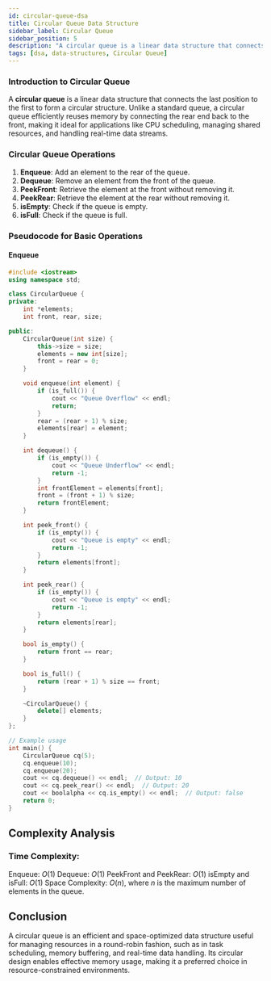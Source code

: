 ```yaml
---
id: circular-queue-dsa
title: Circular Queue Data Structure
sidebar_label: Circular Queue
sidebar_position: 5
description: "A circular queue is a linear data structure that connects the rear and front ends to form a circular structure. This makes it efficient for resource management and suitable for scenarios where data needs to be processed in a round-robin fashion."
tags: [dsa, data-structures, Circular Queue]
---
```


### Introduction to Circular Queue

A **circular queue** is a linear data structure that connects the last position to the first to form a circular structure. Unlike a standard queue, a circular queue efficiently reuses memory by connecting the rear end back to the front, making it ideal for applications like CPU scheduling, managing shared resources, and handling real-time data streams.


### Circular Queue Operations

1. **Enqueue**: Add an element to the rear of the queue.
2. **Dequeue**: Remove an element from the front of the queue.
3. **PeekFront**: Retrieve the element at the front without removing it.
4. **PeekRear**: Retrieve the element at the rear without removing it.
5. **isEmpty**: Check if the queue is empty.
6. **isFull**: Check if the queue is full.

### Pseudocode for Basic Operations

#### Enqueue

```cpp
#include <iostream>
using namespace std;

class CircularQueue {
private:
    int *elements;
    int front, rear, size;

public:
    CircularQueue(int size) {
        this->size = size;
        elements = new int[size];
        front = rear = 0;
    }

    void enqueue(int element) {
        if (is_full()) {
            cout << "Queue Overflow" << endl;
            return;
        }
        rear = (rear + 1) % size;
        elements[rear] = element;
    }

    int dequeue() {
        if (is_empty()) {
            cout << "Queue Underflow" << endl;
            return -1;
        }
        int frontElement = elements[front];
        front = (front + 1) % size;
        return frontElement;
    }

    int peek_front() {
        if (is_empty()) {
            cout << "Queue is empty" << endl;
            return -1;
        }
        return elements[front];
    }

    int peek_rear() {
        if (is_empty()) {
            cout << "Queue is empty" << endl;
            return -1;
        }
        return elements[rear];
    }

    bool is_empty() {
        return front == rear;
    }

    bool is_full() {
        return (rear + 1) % size == front;
    }

    ~CircularQueue() {
        delete[] elements;
    }
};

// Example usage
int main() {
    CircularQueue cq(5);
    cq.enqueue(10);
    cq.enqueue(20);
    cout << cq.dequeue() << endl;  // Output: 10
    cout << cq.peek_rear() << endl;  // Output: 20
    cout << boolalpha << cq.is_empty() << endl;  // Output: false
    return 0;
}
```

## Complexity Analysis
### Time Complexity:
Enqueue: $O(1)$
Dequeue: $O(1)$
PeekFront and PeekRear: $O(1)$
isEmpty and isFull: $O(1)$
Space Complexity: $O(n)$, where $n$ is the maximum number of elements in the queue.

## Conclusion
A circular queue is an efficient and space-optimized data structure useful for managing resources in a round-robin fashion, such as in task scheduling, memory buffering, and real-time data handling. Its circular design enables effective memory usage, making it a preferred choice in resource-constrained environments.